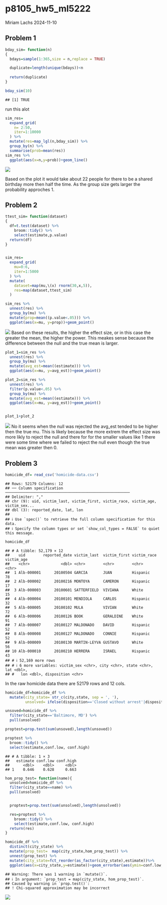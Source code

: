 p8105_hw5_ml5222
================
Miriam Lachs
2024-11-10

## Problem 1

``` r
bday_sim= function(n)
{
  bdays=sample(1:365,size = n,replace = TRUE)

  duplicate=length(unique(bdays))<n
  
  return(duplicate)
}

bday_sim(10)
```

    ## [1] TRUE

run this alot

``` r
sim_res=
  expand_grid(
    n= 2:50,
    iter=1:10000
  ) %>% 
  mutate(res=map_lgl(n,bday_sim)) %>% 
  group_by(n) %>% 
  summarise(prob=mean(res))
sim_res %>%
  ggplot(aes(x=n,y=prob))+geom_line()
```

![](p8105_hw5_ml5222_files/figure-gfm/unnamed-chunk-2-1.png)<!-- -->

Based on the plot it would take about 22 people for there to be a shared
birthday more then half the time. As the group size gets larger the
probability approches 1.

## Problem 2

``` r
ttest_sim= function(dataset)
{
  df=t.test(dataset) %>% 
    broom::tidy() %>% 
    select(estimate,p.value)
  return(df)
}


sim_res=
  expand_grid(
    mu=0:6,
    iter=1:5000
  ) %>% 
  mutate(
    dataset=map(mu,\(x) rnorm(30,x,5)),
    res=map(dataset,ttest_sim)
  )

sim_res %>% 
  unnest(res) %>% 
  group_by(mu) %>% 
  mutate(prop=mean((p.value<.05))) %>% 
  ggplot(aes(x=mu, y=prop))+geom_point()
```

![](p8105_hw5_ml5222_files/figure-gfm/unnamed-chunk-3-1.png)<!-- -->
Based on these results, the higher the effect size, or in this case the
greater the mean, the higher the power. This meakes sense because the
difference between the null and the true mean is larger.

``` r
plot_1=sim_res %>% 
  unnest(res) %>% 
  group_by(mu) %>% 
  mutate(avg_est=mean((estimate))) %>% 
  ggplot(aes(x=mu, y=avg_est))+geom_point()

plot_2=sim_res %>% 
  unnest(res) %>% 
  filter(p.value<.05) %>% 
  group_by(mu) %>% 
  mutate(avg_est=mean((estimate))) %>% 
  ggplot(aes(x=mu, y=avg_est))+geom_point()


plot_1+plot_2
```

![](p8105_hw5_ml5222_files/figure-gfm/unnamed-chunk-4-1.png)<!-- --> No
it seems when the null was rejected the avg_est tended to be higher then
the true mu. This is likely because the more extrem the effect size was
more likly to reject the null and there for for the smaller values like
1 there were some time where we failed to reject the null even though
the true mean was greater then 0.

## Problem 3

``` r
homicide_df= read_csv('homicide-data.csv')
```

    ## Rows: 52179 Columns: 12
    ## ── Column specification ────────────────────────────────────────────────────────
    ## Delimiter: ","
    ## chr (9): uid, victim_last, victim_first, victim_race, victim_age, victim_sex...
    ## dbl (3): reported_date, lat, lon
    ## 
    ## ℹ Use `spec()` to retrieve the full column specification for this data.
    ## ℹ Specify the column types or set `show_col_types = FALSE` to quiet this message.

``` r
homicide_df
```

    ## # A tibble: 52,179 × 12
    ##    uid        reported_date victim_last  victim_first victim_race victim_age
    ##    <chr>              <dbl> <chr>        <chr>        <chr>       <chr>     
    ##  1 Alb-000001      20100504 GARCIA       JUAN         Hispanic    78        
    ##  2 Alb-000002      20100216 MONTOYA      CAMERON      Hispanic    17        
    ##  3 Alb-000003      20100601 SATTERFIELD  VIVIANA      White       15        
    ##  4 Alb-000004      20100101 MENDIOLA     CARLOS       Hispanic    32        
    ##  5 Alb-000005      20100102 MULA         VIVIAN       White       72        
    ##  6 Alb-000006      20100126 BOOK         GERALDINE    White       91        
    ##  7 Alb-000007      20100127 MALDONADO    DAVID        Hispanic    52        
    ##  8 Alb-000008      20100127 MALDONADO    CONNIE       Hispanic    52        
    ##  9 Alb-000009      20100130 MARTIN-LEYVA GUSTAVO      White       56        
    ## 10 Alb-000010      20100210 HERRERA      ISRAEL       Hispanic    43        
    ## # ℹ 52,169 more rows
    ## # ℹ 6 more variables: victim_sex <chr>, city <chr>, state <chr>, lat <dbl>,
    ## #   lon <dbl>, disposition <chr>

In the raw homicide data there are 52179 rows and 12 cols.

``` r
homicide_df=homicide_df %>% 
  mutate(city_state= str_c(city,state, sep = ', '),
         unsolved= ifelse(disposition=='Closed without arrest'|disposition=='Open/No arrest',1,0))
```

``` r
unsoved=homicide_df %>% 
  filter(city_state=='Baltimore, MD') %>% 
  pull(unsolved)

proptest=prop.test(sum(unsoved),length(unsoved))

proptest %>% 
  broom::tidy() %>% 
  select(estimate,conf.low, conf.high)
```

    ## # A tibble: 1 × 3
    ##   estimate conf.low conf.high
    ##      <dbl>    <dbl>     <dbl>
    ## 1    0.646    0.628     0.663

``` r
hom_prop_test= function(name){
  unsolved=homicide_df %>% 
  filter(city_state==name) %>% 
  pull(unsolved)


  proptest=prop.test(sum(unsolved),length(unsolved))

  res=proptest %>% 
    broom::tidy() %>% 
    select(estimate,conf.low, conf.high)
  return(res)
}
```

``` r
homicide_df %>% 
  distinct(city_state) %>% 
  mutate(prop_test=  map(city_state,hom_prop_test)) %>% 
  unnest(prop_test) %>% 
  mutate(city_state=fct_reorder(as_factor(city_state),estimate))%>% 
  ggplot(aes(x=city_state,y=estimate))+geom_errorbar(aes(ymin=conf.low,ymax=conf.high))+geom_point()+ theme(axis.text.x = element_text(angle = 90, vjust = 0.5, hjust=1))
```

    ## Warning: There was 1 warning in `mutate()`.
    ## ℹ In argument: `prop_test = map(city_state, hom_prop_test)`.
    ## Caused by warning in `prop.test()`:
    ## ! Chi-squared approximation may be incorrect

![](p8105_hw5_ml5222_files/figure-gfm/unnamed-chunk-9-1.png)<!-- -->
